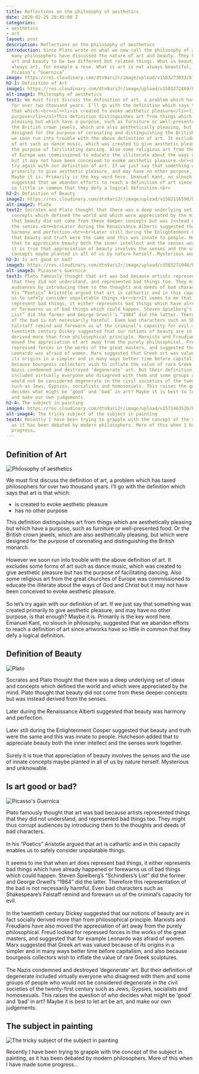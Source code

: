 ```yaml
---
title: Reflections on the philosophy of aesthetics
date: 2020-02-25 20:45:00 Z
categories:
- aesthetics
- art
layout: post
description: Reflections on the philosophy of aesthetics
introduction: Since Plato wrote on what we now call the philosophy of aesthetics,
  many philosophers have discussed the nature of art and beauty. They have ascertained
  art and beauty to be two different but related things. What is beautiful is not
  always art, for example a rose. What is art is not always beautiful, for example
  Picasso‘s “Guernica”.
image: https://res.cloudinary.com/dtn9ari2r/image/upload/v1583273033/blog/96E6718D-CE5A-4D47-A191-8FFB7788BFC0.jpg
h2-1: Definition of Art
image1: https://res.cloudinary.com/dtn9ari2r/image/upload/v1583272469/blog/Crown_Jewels_of_the_United_Kingdom_1952-12-13_1.jpg
alt-image1: Philosophy of aesthetics
text1: We must first discuss the definition of art, a problem which has taxed philosophers
  for over two thousand years. I’ll go with the definition which says that art is
  that which:<br><ul><li>is created to evoke aesthetic pleasure</li><li>has no other
  purpose</li></ul>This definition distinguishes art from things which are aesthetically
  pleasing but which have a purpose, such as furniture or well-presented food. Or
  the British crown jewels, which are also aesthetically pleasing, but which were
  designed for the purpose of coronating and distinguishing the British monarch.<br><br>However
  we soon run into trouble with the above definition of art. It excludes some forms
  of art such as dance music, which was created to give aesthetic pleasure but has
  the purpose of facilitating dancing. Also some religious art from the great churches
  of Europe was commissioned to educate the illiterate about the ways of God and Christ
  but it may not have been conceived to evoke aesthetic pleasure.<br><br>So let’s
  try again with our definition of art. If we just say that something was created
  primarily to give aesthetic pleasure, and may have no other purpose, is that enough?
  Maybe it is. Primarily is the key word here. Emanuel Kant, no slouch in philosophy,
  suggested that we abandon efforts to reach a definition of art since artworks have
  so little in common that they defy a logical definition.<br>
h2-2: Definition of Beauty
image2: https://res.cloudinary.com/dtn9ari2r/image/upload/v1582116590/blog/800px-Plato_Silanion_Musei_Capitolini_MC1377.jpg
alt-image2: Plato
text2: Socrates and Plato thought that there was a deep underlying set of ideas and
  concepts which defined the world and which were appreciated by the mind. Plato thought
  that beauty did not come from these deeper concepts but was instead derived from
  the senses.<br><br>Later during the Renaissance Alberti suggested that beauty was
  harmony and perfection.<br><br>Later still during the Enlightenment Cooper suggested
  that beauty and truth were the same and this was innate to people. Hutcheson added
  that to appreciate beauty both the inner intellect and the senses work together.<br><br>Surely
  it is true that appreciation of beauty involves the senses and the use of innate
  concepts maybe planted in all of us by nature herself. Mysterious and unknowable.
h2-3: Is art good or bad?
image3: https://res.cloudinary.com/dtn9ari2r/image/upload/v1583271948/blog/PicassoGuernica.jpg
alt-image3: Picasso's Guernica
text3: Plato famously thought that art was bad because artists represented things
  that they did not understand, and represented bad things too. They might thus corrupt
  audiences by introducing them to the thoughts and deeds of bad characters.<br><br>In
  his “Poetics” Aristotle argued that art is cathartic and in this capacity enables
  us to safely consider unpalatable things.<br><br>It seems to me that when art does
  represent bad things, it either represents bad things which have already happened
  or forewarns us of bad things which could happen. Steven Spielberg’s “Schindlers’s
  List” did the former and George Orwell’s “1984” did the latter. Therefore this representation
  of the bad is not necessarily harmful. Even bad characters such as Shakespeare’s
  Falstaff remind and forewarn us of the criminal’s capacity for evil.<br><br>In the
  twentieth century Dickey suggested that our notions of beauty are in fact socially
  derived more than from philosophical principle. Marxists and Freudians have also
  moved the appreciation of art away from the purely philosophical. Freud looked for
  repressed forces in the works of the great masters, and suggested that for example
  Leonardo was afraid of women. Marx suggested that Greek art was valued because of
  its origins in a simpler and in many ways better time before capitalism, and also
  because bourgeois collectors wish to inflate the value of rare Greek sculptures.<br><br>The
  Nazis condemned and destroyed ‘degenerate’ art. But their definition of degenerate
  included virtually everyone who disagreed with them and some groups of people who
  would not be considered degenerate in the civil societies of the twenty-first century
  such as Jews, Gypsies, socialists and homosexuals. This raises the question of who
  decides what might be ‘good’ and ‘bad’ in art? Maybe it is best to let art be art,
  and make our own judgements.
h2-4: The subject in painting
image4: https://res.cloudinary.com/dtn9ari2r/image/upload/v1572463526/blog/DSC_0183.jpg
alt-image4: The tricky subject of the subject in painting
text4: Recently I have been trying to grapple with the concept of the subject in painting,
  as it has been debated by modern philosophers. More of this when I have made some
  progress…
---
```


## Definition of Art

![Philosophy of aesthetics](https://res.cloudinary.com/dtn9ari2r/image/upload/v1583272469/blog/Crown_Jewels_of_the_United_Kingdom_1952-12-13_1.jpg)

We must first discuss the definition of art, a problem which has taxed
  philosophers for over two thousand years. I’ll go with the definition which
  says that art is that which:<br><ul><li>is created to evoke aesthetic
  pleasure</li><li>has no other purpose</li></ul>This definition distinguishes
  art from things which are aesthetically pleasing but which have a purpose,
  such as furniture or well-presented food. Or the British crown jewels, which
  are also aesthetically pleasing, but which were designed for the purpose of
  coronating and distinguishing the British monarch.<br><br>However we soon run
  into trouble with the above definition of art. It excludes some forms of art
  such as dance music, which was created to give aesthetic pleasure but has the
  purpose of facilitating dancing. Also some religious art from the great
  churches of Europe was commissioned to educate the illiterate about the ways
  of God and Christ but it may not have been conceived to evoke aesthetic
  pleasure.<br><br>So let’s try again with our definition of art. If we just say
  that something was created primarily to give aesthetic pleasure, and may have
  no other purpose, is that enough? Maybe it is. Primarily is the key word here.
  Emanuel Kant, no slouch in philosophy, suggested that we abandon efforts to
  reach a definition of art since artworks have so little in common that they
  defy a logical definition.<br>

## Definition of Beauty

![Plato](https://res.cloudinary.com/dtn9ari2r/image/upload/v1582116590/blog/800px-Plato_Silanion_Musei_Capitolini_MC1377.jpg)
  
Socrates and Plato thought that there was a deep underlying set of ideas and
  concepts which defined the world and which were appreciated by the mind. Plato
  thought that beauty did not come from these deeper concepts but was instead
  derived from the senses.<br><br>Later during the Renaissance Alberti suggested
  that beauty was harmony and perfection.<br><br>Later still during the
  Enlightenment Cooper suggested that beauty and truth were the same and this
  was innate to people. Hutcheson added that to appreciate beauty both the inner
  intellect and the senses work together.<br><br>Surely it is true that
  appreciation of beauty involves the senses and the use of innate concepts
  maybe planted in all of us by nature herself. Mysterious and unknowable.
  
## Is art good or bad?

![Picasso's Guernica](https://res.cloudinary.com/dtn9ari2r/image/upload/v1583271948/blog/PicassoGuernica.jpg)
  
Plato famously thought that art was bad because artists represented things
  that they did not understand, and represented bad things too. They might thus
  corrupt audiences by introducing them to the thoughts and deeds of bad
  characters.<br><br>In his “Poetics” Aristotle argued that art is cathartic and
  in this capacity enables us to safely consider unpalatable things.<br><br>It
  seems to me that when art does represent bad things, it either represents bad
  things which have already happened or forewarns us of bad things which could
  happen. Steven Spielberg’s “Schindlers’s List” did the former and George
  Orwell’s “1984” did the latter. Therefore this representation of the bad is
  not necessarily harmful. Even bad characters such as Shakespeare’s Falstaff
  remind and forewarn us of the criminal’s capacity for evil.<br><br>In the
  twentieth century Dickey suggested that our notions of beauty are in fact
  socially derived more than from philosophical principle. Marxists and
  Freudians have also moved the appreciation of art away from the purely
  philosophical. Freud looked for repressed forces in the works of the great
  masters, and suggested that for example Leonardo was afraid of women. Marx
  suggested that Greek art was valued because of its origins in a simpler and in
  many ways better time before capitalism, and also because bourgeois collectors
  wish to inflate the value of rare Greek sculptures.<br><br>The Nazis condemned
  and destroyed ‘degenerate’ art. But their definition of degenerate included
  virtually everyone who disagreed with them and some groups of people who would
  not be considered degenerate in the civil societies of the twenty-first
  century such as Jews, Gypsies, socialists and homosexuals. This raises the
  question of who decides what might be ‘good’ and ‘bad’ in art? Maybe it is
  best to let art be art, and make our own judgements.
  
## The subject in painting

![The tricky subject of the subject in painting](https://res.cloudinary.com/dtn9ari2r/image/upload/v1572463526/blog/DSC_0183.jpg)

Recently I have been trying to grapple with the concept of the subject in
  painting, as it has been debated by modern philosophers. More of this when I
  have made some progress…